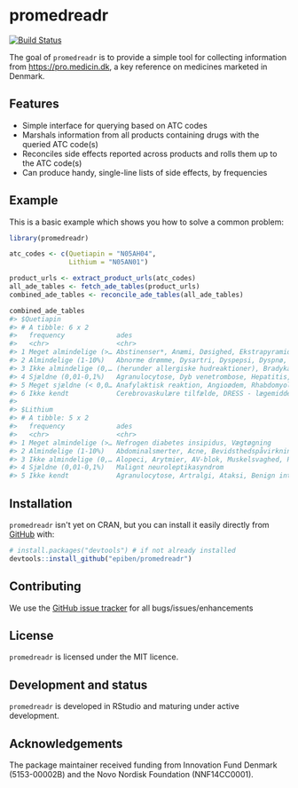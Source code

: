 
<!-- README.md is generated from README.Rmd. Please edit that file -->
# promedreadr

<!-- badges: start -->
[![Build Status](https://travis-ci.com/epiben/promedreadr?branch=master)](https://travis-ci.com/epiben/promedreadr) <!-- badges: end -->

The goal of `promedreadr` is to provide a simple tool for collecting information from <https://pro.medicin.dk>, a key reference on medicines marketed in Denmark.

## Features

-   Simple interface for querying based on ATC codes
-   Marshals information from all products containing drugs with the queried ATC code(s)
-   Reconciles side effects reported across products and rolls them up to the ATC code(s)
-   Can produce handy, single-line lists of side effects, by frequencies

## Example

This is a basic example which shows you how to solve a common problem:

``` r
library(promedreadr)

atc_codes <- c(Quetiapin = "N05AH04",
               Lithium = "N05AN01")

product_urls <- extract_product_urls(atc_codes)
all_ade_tables <- fetch_ade_tables(product_urls)
combined_ade_tables <- reconcile_ade_tables(all_ade_tables)

combined_ade_tables
#> $Quetiapin
#> # A tibble: 6 x 2
#>   frequency             ades                                                    
#>   <chr>                 <chr>                                                   
#> 1 Meget almindelige (>… Abstinenser*, Anæmi, Døsighed, Ekstrapyramidale gener, …
#> 2 Almindelige (1-10%)   Abnorme drømme, Dysartri, Dyspepsi, Dyspnø, Eosinofili,…
#> 3 Ikke almindelige (0,… (herunder allergiske hudreaktioner), Bradykardi, Diabet…
#> 4 Sjældne (0,01-0,1%)   Agranulocytose, Dyb venetrombose, Hepatitis, Hypotermi,…
#> 5 Meget sjældne (< 0,0… Anafylaktisk reaktion, Angioødem, Rhabdomyolyse, Steven…
#> 6 Ikke kendt            Cerebrovaskulære tilfælde, DRESS - lægemiddelreaktion m…
#> 
#> $Lithium
#> # A tibble: 5 x 2
#>   frequency             ades                                                    
#>   <chr>                 <chr>                                                   
#> 1 Meget almindelige (>… Nefrogen diabetes insipidus, Vægtøgning                 
#> 2 Almindelige (1-10%)   Abdominalsmerter, Acne, Bevidsthedspåvirkning, Diarré, …
#> 3 Ikke almindelige (0,… Alopeci, Arytmier, AV-blok, Muskelsvaghed, Parkinsonism…
#> 4 Sjældne (0,01-0,1%)   Malignt neuroleptikasyndrom                             
#> 5 Ikke kendt            Agranulocytose, Artralgi, Ataksi, Benign intrakraniel t…
```

## Installation

`promedreadr` isn't yet on CRAN, but you can install it easily directly from [GitHub](https://github.com/) with:

``` r
# install.packages("devtools") # if not already installed
devtools::install_github("epiben/promedreadr")
```

## Contributing

We use the [GitHub issue tracker](https://www.github.com/epiben/promedreadr/issues) for all bugs/issues/enhancements

## License

`promedreadr` is licensed under the MIT licence.

## Development and status

`promedreadr` is developed in RStudio and maturing under active development.

## Acknowledgements

The package maintainer received funding from Innovation Fund Denmark (5153-00002B) and the Novo Nordisk Foundation (NNF14CC0001).

